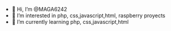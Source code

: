 - 👋 Hi, I’m @MAGA6242
- 👀 I’m interested in php, css,javascript,html, raspberry proyects
- 🌱 I’m currently learning php, css,javascript,html


<!---
MAGA6242/MAGA6242 is a ✨ special ✨ repository because its `README.md` (this file) appears on your GitHub profile.
You can click the Preview link to take a look at your changes.
--->
